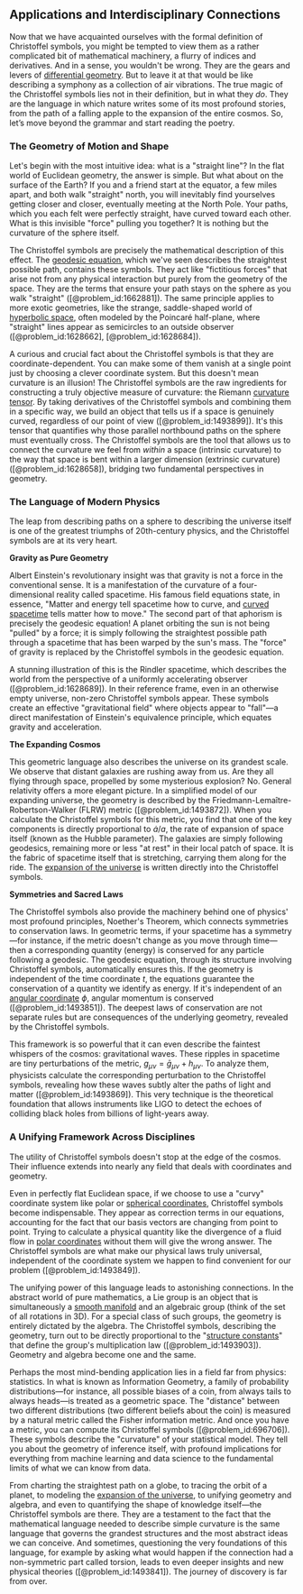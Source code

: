 ## Applications and Interdisciplinary Connections

Now that we have acquainted ourselves with the formal definition of Christoffel symbols, you might be tempted to view them as a rather complicated bit of mathematical machinery, a flurry of indices and derivatives. And in a sense, you wouldn't be wrong. They are the gears and levers of [differential geometry](@article_id:145324). But to leave it at that would be like describing a symphony as a collection of air vibrations. The true magic of the Christoffel symbols lies not in their definition, but in what they *do*. They are the language in which nature writes some of its most profound stories, from the path of a falling apple to the expansion of the entire cosmos. So, let’s move beyond the grammar and start reading the poetry.

### The Geometry of Motion and Shape

Let's begin with the most intuitive idea: what is a "straight line"? In the flat world of Euclidean geometry, the answer is simple. But what about on the surface of the Earth? If you and a friend start at the equator, a few miles apart, and both walk "straight" north, you will inevitably find yourselves getting closer and closer, eventually meeting at the North Pole. Your paths, which you each felt were perfectly straight, have curved toward each other. What is this invisible "force" pulling you together? It is nothing but the curvature of the sphere itself.

The Christoffel symbols are precisely the mathematical description of this effect. The [geodesic equation](@article_id:136061), which we've seen describes the straightest possible path, contains these symbols. They act like "fictitious forces" that arise not from any physical interaction but purely from the geometry of the space. They are the terms that ensure your path stays on the sphere as you walk "straight" ([@problem_id:1662881]). The same principle applies to more exotic geometries, like the strange, saddle-shaped world of [hyperbolic space](@article_id:267598), often modeled by the Poincaré half-plane, where "straight" lines appear as semicircles to an outside observer ([@problem_id:1628662], [@problem_id:1628684]).

A curious and crucial fact about the Christoffel symbols is that they are coordinate-dependent. You can make some of them vanish at a single point just by choosing a clever coordinate system. But this doesn't mean curvature is an illusion! The Christoffel symbols are the raw ingredients for constructing a truly objective measure of curvature: the Riemann [curvature tensor](@article_id:180889). By taking derivatives of the Christoffel symbols and combining them in a specific way, we build an object that tells us if a space is genuinely curved, regardless of our point of view ([@problem_id:1493899]). It's this tensor that quantifies why those parallel northbound paths on the sphere must eventually cross. The Christoffel symbols are the tool that allows us to connect the curvature we feel from *within* a space (intrinsic curvature) to the way that space is bent within a larger dimension (extrinsic curvature) ([@problem_id:1628658]), bridging two fundamental perspectives in geometry.

### The Language of Modern Physics

The leap from describing paths on a sphere to describing the universe itself is one of the greatest triumphs of 20th-century physics, and the Christoffel symbols are at its very heart.

**Gravity as Pure Geometry**

Albert Einstein's revolutionary insight was that gravity is not a force in the conventional sense. It is a manifestation of the curvature of a four-dimensional reality called spacetime. His famous field equations state, in essence, "Matter and energy tell spacetime how to curve, and [curved spacetime](@article_id:184444) tells matter how to move." The second part of that aphorism is precisely the geodesic equation! A planet orbiting the sun is not being "pulled" by a force; it is simply following the straightest possible path through a spacetime that has been warped by the sun's mass. The "force" of gravity is replaced by the Christoffel symbols in the geodesic equation.

A stunning illustration of this is the Rindler spacetime, which describes the world from the perspective of a uniformly accelerating observer ([@problem_id:1628689]). In their reference frame, even in an otherwise empty universe, non-zero Christoffel symbols appear. These symbols create an effective "gravitational field" where objects appear to "fall"—a direct manifestation of Einstein's equivalence principle, which equates gravity and acceleration.

**The Expanding Cosmos**

This geometric language also describes the universe on its grandest scale. We observe that distant galaxies are rushing away from us. Are they all flying through space, propelled by some mysterious explosion? No. General relativity offers a more elegant picture. In a simplified model of our expanding universe, the geometry is described by the Friedmann-Lemaître-Robertson-Walker (FLRW) metric ([@problem_id:1493872]). When you calculate the Christoffel symbols for this metric, you find that one of the key components is directly proportional to $\dot{a}/a$, the rate of expansion of space itself (known as the Hubble parameter). The galaxies are simply following geodesics, remaining more or less "at rest" in their local patch of space. It is the fabric of spacetime itself that is stretching, carrying them along for the ride. The [expansion of the universe](@article_id:159987) is written directly into the Christoffel symbols.

**Symmetries and Sacred Laws**

The Christoffel symbols also provide the machinery behind one of physics' most profound principles, Noether's Theorem, which connects symmetries to conservation laws. In geometric terms, if your spacetime has a symmetry—for instance, if the metric doesn't change as you move through time—then a corresponding quantity (energy) is conserved for any particle following a geodesic. The geodesic equation, through its structure involving Christoffel symbols, automatically ensures this. If the geometry is independent of the time coordinate $t$, the equations guarantee the conservation of a quantity we identify as energy. If it's independent of an [angular coordinate](@article_id:163963) $\phi$, angular momentum is conserved ([@problem_id:1493851]). The deepest laws of conservation are not separate rules but are consequences of the underlying geometry, revealed by the Christoffel symbols.

This framework is so powerful that it can even describe the faintest whispers of the cosmos: gravitational waves. These ripples in spacetime are tiny perturbations of the metric, $g_{\mu\nu} = \bar{g}_{\mu\nu} + h_{\mu\nu}$. To analyze them, physicists calculate the corresponding perturbation to the Christoffel symbols, revealing how these waves subtly alter the paths of light and matter ([@problem_id:1493869]). This very technique is the theoretical foundation that allows instruments like LIGO to detect the echoes of colliding black holes from billions of light-years away.

### A Unifying Framework Across Disciplines

The utility of Christoffel symbols doesn't stop at the edge of the cosmos. Their influence extends into nearly any field that deals with coordinates and geometry.

Even in perfectly flat Euclidean space, if we choose to use a "curvy" coordinate system like polar or [spherical coordinates](@article_id:145560), Christoffel symbols become indispensable. They appear as correction terms in our equations, accounting for the fact that our basis vectors are changing from point to point. Trying to calculate a physical quantity like the divergence of a fluid flow in [polar coordinates](@article_id:158931) without them will give the wrong answer. The Christoffel symbols are what make our physical laws truly universal, independent of the coordinate system we happen to find convenient for our problem ([@problem_id:1493849]).

The unifying power of this language leads to astonishing connections. In the abstract world of pure mathematics, a Lie group is an object that is simultaneously a [smooth manifold](@article_id:156070) and an algebraic group (think of the set of all rotations in 3D). For a special class of such groups, the geometry is entirely dictated by the algebra. The Christoffel symbols, describing the geometry, turn out to be directly proportional to the "[structure constants](@article_id:157466)" that define the group's multiplication law ([@problem_id:1493903]). Geometry and algebra become one and the same.

Perhaps the most mind-bending application lies in a field far from physics: statistics. In what is known as Information Geometry, a family of probability distributions—for instance, all possible biases of a coin, from always tails to always heads—is treated as a geometric space. The "distance" between two different distributions (two different beliefs about the coin) is measured by a natural metric called the Fisher information metric. And once you have a metric, you can compute its Christoffel symbols ([@problem_id:696706]). These symbols describe the "curvature" of your statistical model. They tell you about the geometry of inference itself, with profound implications for everything from machine learning and data science to the fundamental limits of what we can know from data.

From charting the straightest path on a globe, to tracing the orbit of a planet, to modeling the [expansion of the universe](@article_id:159987), to unifying geometry and algebra, and even to quantifying the shape of knowledge itself—the Christoffel symbols are there. They are a testament to the fact that the mathematical language needed to describe simple curvature is the same language that governs the grandest structures and the most abstract ideas we can conceive. And sometimes, questioning the very foundations of this language, for example by asking what would happen if the connection had a non-symmetric part called torsion, leads to even deeper insights and new physical theories ([@problem_id:1493841]). The journey of discovery is far from over.